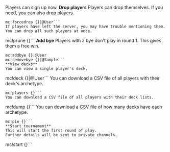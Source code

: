 Players can sign up now.
**Drop players**
Players can drop themselves.
If you need, you can also drop players.
```
mc!forcedrop {}|@User```
If players have left the server, you may have trouble mentioning them. You can drop all such players at once.
```
mc!prune {}```
**Add bye**
Players with a bye don't play in round 1.
This gives them a free win.
```
mc!addbye {}|@User
mc!removebye {}|@Sample```
**View decks**
You can view a single player's deck.
```
mc!deck {}|@User```
You can download a CSV file of all players with their deck's archetype.
```
mc!players {}```
You can download a CSV file of all players with their deck lists.
```
mc!dump {}```
You can download a CSV file of how many decks have each archetype.
```
mc!pie {}```
**Start tournament**
This will start the first round of play.
Further details will be sent to private channels.
```
mc!start {}```
